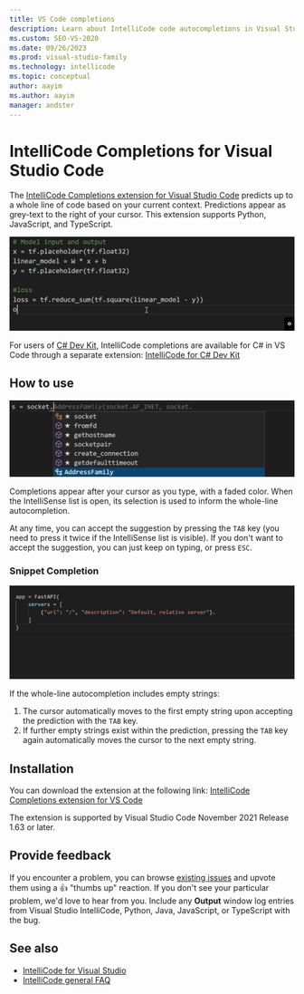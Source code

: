 ```yaml
---
title: VS Code completions
description: Learn about IntelliCode code autocompletions in Visual Studio Code.
ms.custom: SEO-VS-2020
ms.date: 09/26/2023
ms.prod: visual-studio-family
ms.technology: intellicode
ms.topic: conceptual
author: aayim
ms.author: aayim
manager: andster
---
```


# IntelliCode Completions for Visual Studio Code

The [IntelliCode Completions extension for Visual Studio Code](https://marketplace.visualstudio.com/items?itemName=VisualStudioExptTeam.vscodeintellicode-completions) predicts up to a whole line of code based on your current context. Predictions appear as grey-text to the right of your cursor. This extension supports Python, JavaScript, and TypeScript.

![IntelliCode Completions for Python in Visual Studio Code](media/wlc.gif)

For users of [C# Dev Kit](https://marketplace.visualstudio.com/items?itemName=ms-dotnettools.csdevkit), IntelliCode completions are available for C# in VS Code through a separate extension: [IntelliCode for C# Dev Kit](https://marketplace.visualstudio.com/items?itemName=ms-dotnettools.vscodeintellicode-csharp)

## How to use
![IntelliCode Completions interpreting IntelliSense completion list selection in Visual Studio Code](media/intellisenseSelection.gif)

Completions appear after your cursor as you type, with a faded color. When the IntelliSense list is open, its selection is used to inform the whole-line autocompletion.

At any time, you can accept the suggestion by pressing the `TAB` key (you need to press it twice if the IntelliSense list is visible). If you don't want to accept the suggestion, you can just keep on typing, or press `ESC`.

### Snippet Completion

![Accepting a grey text completion with empty string automatically moves the cursor to the empty string](media/vsc-wlc-snippetcompletion.gif)

If the whole-line autocompletion includes empty strings:

1. The cursor automatically moves to the first empty string upon accepting the prediction with the `TAB` key.
2. If further empty strings exist within the prediction, pressing the `TAB` key again automatically moves the cursor to the next empty string.

## Installation

You can download the extension at the following link: [IntelliCode Completions extension for VS Code](https://marketplace.visualstudio.com/items?itemName=VisualStudioExptTeam.vscodeintellicode-completions)

The extension is supported by Visual Studio Code November 2021 Release 1.63 or later.

## Provide feedback

If you encounter a problem, you can browse [existing issues](https://github.com/MicrosoftDocs/intellicode/issues) and upvote them using a 👍 "thumbs up" reaction. If you don't see your particular problem, we'd love to hear from you. Include any **Output** window log entries from Visual Studio IntelliCode, Python, Java, JavaScript, or TypeScript with the bug.

## See also

- [IntelliCode for Visual Studio](intellicode-visual-studio.md)
- [IntelliCode general FAQ](faq.yml)
